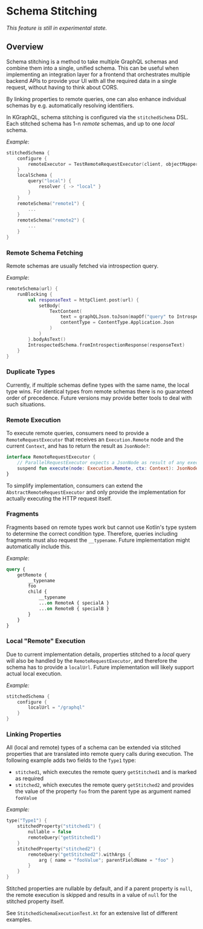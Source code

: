 # Schema Stitching

*This feature is still in experimental state.*

## Overview

Schema stitching is a method to take multiple GraphQL schemas and combine them into a single, unified schema. This can
be useful when implementing an integration layer for a frontend that orchestrates multiple backend APIs to provide your
UI with all the required data in a single request, without having to think about CORS.

By linking properties to remote queries, one can also enhance individual schemas by e.g. automatically resolving
identifiers.

In KGraphQL, schema stitching is configured via the `stitchedSchema` DSL. Each stitched schema has 1-n *remote* schemas,
and up to one *local* schema.

*Example*:

```kotlin
stitchedSchema {
    configure {
        remoteExecutor = TestRemoteRequestExecutor(client, objectMapper)
    }
    localSchema {
        query("local") {
            resolver { -> "local" }
        }
    }
    remoteSchema("remote1") {
        ...
    }
    remoteSchema("remote2") {
        ...
    }
}
```

### Remote Schema Fetching

Remote schemas are usually fetched via introspection query.

*Example*:

```kotlin
remoteSchema(url) {
    runBlocking {
        val responseText = httpClient.post(url) {
            setBody(
                TextContent(
                    text = graphQLJson.toJson(mapOf("query" to Introspection.query())),
                    contentType = ContentType.Application.Json
                )
            )
        }.bodyAsText()
        IntrospectedSchema.fromIntrospectionResponse(responseText)
    }
}
```

### Duplicate Types

Currently, if multiple schemas define types with the same name, the local type wins. For identical types from remote
schemas there is no guaranteed order of precedence. Future versions may provide better tools to deal with such
situations.

### Remote Execution

To execute remote queries, consumers need to provide a `RemoteRequestExecutor` that receives an `Execution.Remote` node
and the current `Context`, and has to return the result as `JsonNode?`:

```kotlin
interface RemoteRequestExecutor {
    // ParallelRequestExecutor expects a JsonNode as result of any execution
    suspend fun execute(node: Execution.Remote, ctx: Context): JsonNode?
}
```

To simplify implementation, consumers can extend the `AbstractRemoteRequestExecutor` and only provide the implementation
for actually executing the HTTP request itself.

### Fragments

Fragments based on remote types work but cannot use Kotlin's type system to determine the correct condition type.
Therefore, queries including fragments must also request the `__typename`. Future implementation might automatically
include this.

*Example*:

```graphql
query {
    getRemote {
        __typename
        foo
        child {
            __typename
            ...on RemoteA { specialA }
            ...on RemoteB { specialB }
        }
    }
}
```

### Local "Remote" Execution

Due to current implementation details, properties stitched to a *local* query will also be handled by the
`RemoteRequestExecutor`, and therefore the schema has to provide a `localUrl`. Future implementation will likely support
actual local execution.

*Example:*

```kotlin
stitchedSchema {
    configure {
        localUrl = "/graphql"
    }
}
```

### Linking Properties

All (local and remote) types of a schema can be extended via stitched properties that are translated into remote query
calls during execution. The following example adds two fields to the `Type1` type:

- `stitched1`, which executes the remote query `getStitched1` and is marked as required
- `stitched2`, which executes the remote query `getStitched2` and provides the value of the property `foo` from the
  parent type as argument named `fooValue`

*Example:*

```kotlin
type("Type1") {
    stitchedProperty("stitched1") {
        nullable = false
        remoteQuery("getStitched1")
    }
    stitchedProperty("stitched2") {
        remoteQuery("getStitched2").withArgs {
            arg { name = "fooValue"; parentFieldName = "foo" }
        }
    }
}
```

Stitched properties are nullable by default, and if a parent property is `null`, the remote execution is skipped and
results in a value of `null` for the stitched property itself.

See `StitchedSchemaExecutionTest.kt` for an extensive list of different examples.
